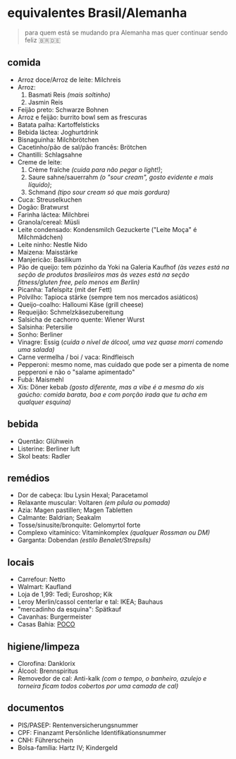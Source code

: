 # equivalentes Brasil/Alemanha
> para quem está se mudando pra Alemanha mas quer continuar sendo feliz 🇧🇷🇩🇪

## comida
* Arroz doce/Arroz de leite: Milchreis
* Arroz:
  1. Basmati Reis _(mais soltinho)_
  2. Jasmin Reis
* Feijão preto: Schwarze Bohnen
* Arroz e feijão: burrito bowl sem as frescuras
* Batata palha: Kartoffelsticks
* Bebida láctea: Joghurtdrink
* Bisnaguinha: Milchbrötchen
* Cacetinho/pão de sal/pão francês: Brötchen
* Chantilli: Schlagsahne
* Creme de leite:
  1. Crème fraîche _(cuida para não pegar o light!)_;
  2. Saure sahne/sauerrahm _(o "sour cream", gosto evidente e mais líquido)_;
  3. Schmand _(tipo sour cream só que mais gordura)_
* Cuca: Streuselkuchen
* Dogão: Bratwurst
* Farinha láctea: Milchbrei
* Granola/cereal: Müsli
* Leite condensado: Kondensmilch Gezuckerte ("Leite Moça" é Milchmädchen)
* Leite ninho: Nestle Nido
* Maizena: Maisstärke
* Manjericão: Basilikum
* Pão de queijo: tem pózinho da Yoki na Galeria Kaufhof _(às vezes está na seção de produtos brasileiros mas às vezes está na seção fitness/gluten free, pelo menos em Berlin)_
* Picanha: Tafelspitz (mit der Fett)
* Polvilho: Tapioca stärke (sempre tem nos mercados asiáticos)
* Queijo-coalho: Halloumi Käse (grill cheese)
* Requeijão: Schmelzkäsezubereitung
* Salsicha de cachorro quente: Wiener Wurst
* Salsinha: Petersilie
* Sonho: Berliner
* Vinagre: Essig (_cuida o nível de álcool, uma vez quase morri comendo uma salada)_
* Carne vermelha / boi / vaca: Rindfleisch
* Pepperoni: mesmo nome, mas cuidado que pode ser a pimenta de nome pepperoni e não o "salame apimentado"
* Fubá: Maismehl
* Xis: Döner kebab _(gosto diferente, mas a vibe é a mesma do xis gaúcho: comida barata, boa e com porção irada que tu acha em qualquer esquina)_

## bebida
* Quentão: Glühwein
* Listerine: Berliner luft
* Skol beats: Radler

## remédios
* Dor de cabeça: Ibu Lysin Hexal; Paracetamol
* Relaxante muscular: Voltaren _(em pílula ou pomada)_
* Azia: Magen pastillen; Magen Tabletten
* Calmante: Baldrian; Seakalm
* Tosse/sinusite/bronquite: Gelomyrtol forte
* Complexo vitamínico: Vitaminkomplex _(qualquer Rossman ou DM)_
* Garganta: Dobendan _(estilo Benalet/Strepsils)_

## locais
* Carrefour: Netto
* Walmart: Kaufland
* Loja de 1,99: Tedi; Euroshop; Kik
* Leroy Merlin/cassol centerlar e tal: IKEA; Bauhaus
* "mercadinho da esquina": Spätkauf
* Cavanhas: Burgermeister
* Casas Bahia: [POCO](https://www.poco.de/)

## higiene/limpeza
* Clorofina: Danklorix
* Álcool: Brennspiritus
* Removedor de cal: Anti-kalk _(com o tempo, o banheiro, azulejo e torneira ficam todos cobertos por uma camada de cal)_

## documentos
* PIS/PASEP: Rentenversicherungsnummer
* CPF: Finanzamt Persönliche Identifikationsnummer
* CNH: Führerschein
* Bolsa-família: Hartz IV; Kindergeld

